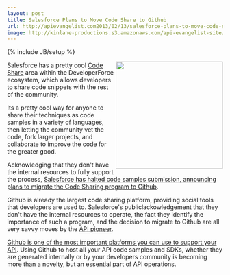 ```yaml
---
layout: post
title: Salesforce Plans to Move Code Share to Github
url: http://apievangelist.com2013/02/13/salesforce-plans-to-move-code-share-to-github/
image: http://kinlane-productions.s3.amazonaws.com/api-evangelist-site/blog/salesforce-code-share.png
---
```

{% include JB/setup %}<p>
     <a title="code share" href="http://developer.force.com/codeshare/apex/resultspage?l=mru&amp;title=All%20Projects"><img src="https://s3.amazonaws.com/kinlane-productions/api-evangelist/salesforce/salesforce-code-share.png"  width="250" align="right" /></a>
</p>
<p>
     Salesforce has a pretty cool <a title="code share" href="http://developer.force.com/codeshare/apex/resultspage?l=mru&amp;title=All%20Projects">Code Share</a> area within the DeveloperForce ecosystem, which allows developers to share code snippets with the rest of the community.
</p>
<p>
     Its a pretty cool way for anyone to share their techniques as code samples in a variety of languages, then letting the community vet the code, fork larger projects, and collaborate to improve the code for the greater good.
</p>
<p>
     Acknowledging that they don't have the internal resources to fully support the process, <a href="http://blogs.developerforce.com/developer-relations/2013/02/bringing-code-and-community-together.html">Salesforce has halted code samples submission, announcing plans to migrate the Code Sharing program to Github</a>.
</p>
<p>
     Github is already the largest code sharing platform, providing social tools that developers are used to. Salesforce's publiclackowledgement that they don't have the internal resources to operate, the fact they identify the importance of such a program, and the decision to migrate to Github are all very savvy moves by the <a title="API Pioneer" href="/2011/01/28/history-of-apis-salesforce-com/">API pioneer</a>.
</p>
<p>
     <a href="/blog/tag.php?Search_Tag=Github%20101">Github is one of the most important platforms you can use to support your API</a>. Using Github to host all your API code samples and SDKs, whether they are generated internally or by your developers community is becoming more than a novelty, but an essential part of API operations.
</p>
